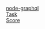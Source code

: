 [node-graphql](https://github.com/rolling-scopes-school/node-graphql-service)  
[Task](https://github.com/AlreadyBored/nodejs-assignments/blob/main/assignments/graphql-service/assignment.md)  
[Score](https://github.com/AlreadyBored/nodejs-assignments/blob/main/assignments/graphql-service/score.md)  
